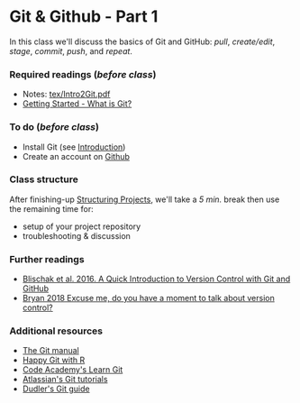 # Git & Github - Part 1
In this class we'll discuss the basics of Git and GitHub:  _pull_, _create/edit_, _stage_, _commit_, _push_, and _repeat_.

### Required readings (_before class_)
- Notes: [tex/Intro2Git.pdf](tex/Intro2Git.pdf)
- [Getting Started - What is Git?](https://git-scm.com/book/en/v2/Getting-Started-What-is-Git%3F)

### To do (_before class_)
- Install Git (see [Introduction](../Introduction/README.md))
- Create an account on [Github](https://github.com)

### Class structure
After finishing-up [Structuring Projects](../StructuredProjects/README.md), we'll take a _5 min._ break then use the remaining time for:
- setup of your project repository
- troubleshooting & discussion

### Further readings
- [Blischak et al. 2016. A Quick Introduction to Version Control with Git and GitHub](../../readings/pdfs/Blischak2016.pdf)
- [Bryan 2018 Excuse me, do you have a moment to talk about version control?](../../readings/pdfs/Bryan2018.pdf)

### Additional resources
- [The Git manual](https://git-scm.com/book/en/v2)
- [Happy Git with R](https://happygitwithr.com)
- [Code Academy's Learn Git](https://www.codecademy.com/learn/learn-git)
- [Atlassian's Git tutorials](https://www.atlassian.com/git/tutorials)
- [Dudler's Git guide](http://rogerdudler.github.io/git-guide/)
